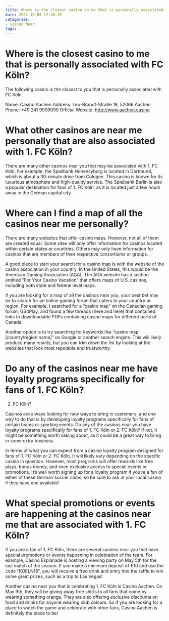 ```yaml
---
title: Where is the closest casino to me that is personally associated with FC Köln
date: 2022-10-05 17:30:15
categories:
- Casino Near
tags:
---
```



#  Where is the closest casino to me that is personally associated with  FC Köln?

The following casino is the closest to you that is personally associated with FC Köln.

Name: Casino Aachen
Address: Leo-Brandt-Straße 19, 52066 Aachen
Phone: +49 241 9909090
Official Website: http://www.aachen.casino

#  What other casinos are near me personally that are also associated with 1. FC Köln?

There are many other casinos near you that may be associated with 1. FC Köln. For example, the Spielbank Hohensyburg is located in Dortmund, which is about a 30-minute drive from Cologne. This casino is known for its luxurious atmosphere and high-quality service. The Spielbank Berlin is also a popular destination for fans of 1. FC Köln, as it is located just a few hours away in the German capital city.

#  Where can I find a map of all the casinos near me personally?

There are many websites that offer casino maps. However, not all of them are created equal. Some sites will only offer information for casinos located within certain states or countries. Others may only have information for casinos that are members of their respective consortiums or groups.

A good place to start your search for a casino map is with the website of the casino association in your country. In the United States, this would be the American Gaming Association (AGA). The AGA website has a section entitled “For Your Casino Vacation” that offers maps of U.S. casinos, including both state and federal level maps.

If you are looking for a map of all the casinos near you, your best bet may be to search for an online gaming forum that caters to your country or region. For example, I searched for a “casino map” on the Canadian gaming forum, GS4Play, and found a few threads (here and here) that contained links to downloadable PDFs containing casino maps for different parts of Canada.

Another option is to try searching for keywords like “casino map [country/region name]” on Google or another search engine. This will likely produce many results, but you can trim down the list by looking at the websites that look most reputable and trustworthy.

#  Do any of the casinos near me have loyalty programs specifically for fans of 1. FC Köln?

2. FC Köln?

Casinos are always looking for new ways to bring in customers, and one way to do that is by developing loyalty programs specifically for fans of certain teams or sporting events. Do any of the casinos near you have loyalty programs specifically for fans of 1. FC Köln or 2. FC Köln? If not, it might be something worth asking about, as it could be a great way to bring in some extra business.

In terms of what you can expect from a casino loyalty program designed for fans of 1. FC Köln or 2. FC Köln, it will likely vary depending on the specific casino in question. However, most programs will offer rewards like free plays, bonus money, and even exclusive access to special events or promotions. It’s well worth signing up for a loyalty program if you’re a fan of either of these German soccer clubs, so be sure to ask at your local casino if they have one available!

#  What special promotions or events are happening at the casinos near me that are associated with 1. FC Köln?

If you are a fan of 1. FC Köln, there are several casinos near you that have special promotions or events happening in celebration of the team. For example, Casino Esplanade is hosting a viewing party on May 5th for the last match of the season. If you make a minimum deposit of €10 and use the code “KOELN18”, you will receive a free drink and entry into the raffle to win some great prizes, such as a trip to Las Vegas!

Another casino near you that is celebrating 1. FC Köln is Casino Aachen. On May 9th, they will be giving away free shirts to all fans that come by wearing something orange. They are also offering exclusive discounts on food and drinks for anyone wearing club colours. So if you are looking for a place to watch the game and celebrate with other fans, Casino Aachen is definitely the place to be!